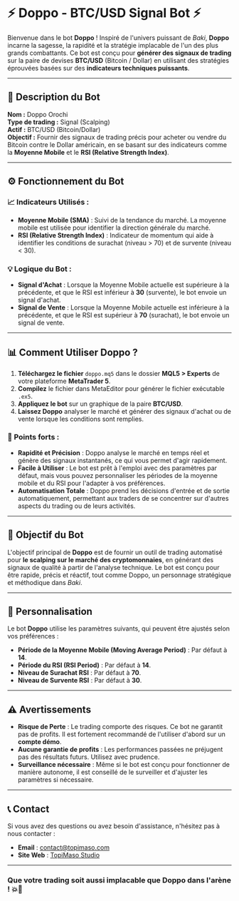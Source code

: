 # ⚡ Doppo - BTC/USD Signal Bot ⚡

Bienvenue dans le bot **Doppo** ! Inspiré de l'univers puissant de *Baki*, **Doppo** incarne la sagesse, la rapidité et la stratégie implacable de l'un des plus grands combattants. Ce bot est conçu pour **générer des signaux de trading** sur la paire de devises **BTC/USD** (Bitcoin / Dollar) en utilisant des stratégies éprouvées basées sur des **indicateurs techniques puissants**.

---

## 🧠 Description du Bot

**Nom :** Doppo Orochi  
**Type de trading :** Signal (Scalping)  
**Actif :** BTC/USD (Bitcoin/Dollar)  
**Objectif :** Fournir des signaux de trading précis pour acheter ou vendre du Bitcoin contre le Dollar américain, en se basant sur des indicateurs comme la **Moyenne Mobile** et le **RSI (Relative Strength Index)**.

---

## ⚙️ Fonctionnement du Bot

### 📈 Indicateurs Utilisés :
- **Moyenne Mobile (SMA)** : Suivi de la tendance du marché. La moyenne mobile est utilisée pour identifier la direction générale du marché.
- **RSI (Relative Strength Index)** : Indicateur de momentum qui aide à identifier les conditions de surachat (niveau > 70) et de survente (niveau < 30).

### 💡 Logique du Bot :
- **Signal d'Achat** : Lorsque la Moyenne Mobile actuelle est supérieure à la précédente, et que le RSI est inférieur à **30** (survente), le bot envoie un signal d'achat.
- **Signal de Vente** : Lorsque la Moyenne Mobile actuelle est inférieure à la précédente, et que le RSI est supérieur à **70** (surachat), le bot envoie un signal de vente.

---

## 📊 Comment Utiliser Doppo ?

1. **Téléchargez le fichier** `doppo.mq5` dans le dossier **MQL5 > Experts** de votre plateforme **MetaTrader 5**.
2. **Compilez** le fichier dans MetaEditor pour générer le fichier exécutable `.ex5`.
3. **Appliquez le bot** sur un graphique de la paire **BTC/USD**.
4. **Laissez Doppo** analyser le marché et générer des signaux d'achat ou de vente lorsque les conditions sont remplies.

### 🏅 Points forts :
- **Rapidité et Précision** : Doppo analyse le marché en temps réel et génère des signaux instantanés, ce qui vous permet d'agir rapidement.
- **Facile à Utiliser** : Le bot est prêt à l'emploi avec des paramètres par défaut, mais vous pouvez personnaliser les périodes de la moyenne mobile et du RSI pour l'adapter à vos préférences.
- **Automatisation Totale** : Doppo prend les décisions d'entrée et de sortie automatiquement, permettant aux traders de se concentrer sur d'autres aspects du trading ou de leurs activités.

---

## 🚀 Objectif du Bot

L'objectif principal de **Doppo** est de fournir un outil de trading automatisé pour **le scalping sur le marché des cryptomonnaies**, en générant des signaux de qualité à partir de l'analyse technique. Le bot est conçu pour être rapide, précis et réactif, tout comme Doppo, un personnage stratégique et méthodique dans *Baki*.

---

## 🔧 Personnalisation

Le bot **Doppo** utilise les paramètres suivants, qui peuvent être ajustés selon vos préférences :

- **Période de la Moyenne Mobile (Moving Average Period)** : Par défaut à **14**.
- **Période du RSI (RSI Period)** : Par défaut à **14**.
- **Niveau de Surachat RSI** : Par défaut à **70**.
- **Niveau de Survente RSI** : Par défaut à **30**.

---

## ⚠️ Avertissements

- **Risque de Perte** : Le trading comporte des risques. Ce bot ne garantit pas de profits. Il est fortement recommandé de l'utiliser d'abord sur un **compte démo**.
- **Aucune garantie de profits** : Les performances passées ne préjugent pas des résultats futurs. Utilisez avec prudence.
- **Surveillance nécessaire** : Même si le bot est conçu pour fonctionner de manière autonome, il est conseillé de le surveiller et d'ajuster les paramètres si nécessaire.

---

## 📞 Contact

Si vous avez des questions ou avez besoin d'assistance, n'hésitez pas à nous contacter :

- **Email** : contact@topimaso.com  
- **Site Web** : [TopiMaso Studio](https://www.topimaso.com)

---

### **Que votre trading soit aussi implacable que Doppo dans l'arène !** 💥🥋
